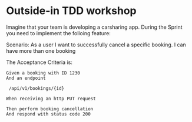 # Outside-in TDD workshop
Imagine that your team is developing a carsharing app. During the Sprint you need to implement the folloing feature:

Scenario: As a user I want to successfully cancel a specific booking. I can have more than one booking

The Acceptance Criteria is:
```
Given a booking with ID 1230
And an endpoint

 /api/v1/bookings/{id}

When receiving an http PUT request

Then perform booking cancellation
And respond with status code 200
```